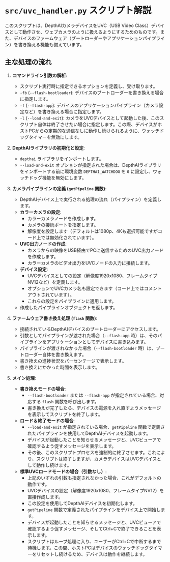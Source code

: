 # `src/uvc_handler.py` スクリプト解説

このスクリプトは、DepthAIカメラデバイスをUVC（USB Video Class）デバイスとして動作させ、ウェブカメラのように扱えるようにするためのものです。また、デバイスのファームウェア（ブートローダーやアプリケーションパイプライン）を書き換える機能も備えています。

## 主な処理の流れ

1.  **コマンドライン引数の解析**:
    *   スクリプト実行時に指定できるオプションを定義し、受け取ります。
    *   `-fb` (`--flash-bootloader`): デバイスのブートローダーを書き換える場合に指定します。
    *   `-f` (`--flash-app`): デバイスのアプリケーションパイプライン（カメラ設定など）を書き換える場合に指定します。
    *   `-l` (`--load-and-exit`): カメラをUVCデバイスとして起動した後、このスクリプト自体は終了させたい場合に指定します。この際、デバイスがホストPCからの定期的な通信なしに動作し続けられるように、ウォッチドッグタイマーを無効にします。

2.  **DepthAIライブラリの初期化と設定**:
    *   `depthai` ライブラリをインポートします。
    *   `--load-and-exit` オプションが指定された場合は、DepthAIライブラリをインポートする前に環境変数 `DEPTHAI_WATCHDOG` を `0` に設定し、ウォッチドッグ機能を無効にします。

3.  **カメラパイプラインの定義 (`getPipeline` 関数)**:
    *   DepthAIデバイス上で実行される処理の流れ（パイプライン）を定義します。
    *   **カラーカメラの設定**:
        *   カラーカメラノードを作成します。
        *   カメラの接続ポートを指定します。
        *   解像度を設定します（デフォルトは1080p、4Kも選択可能ですがコード上では無効化されています）。
    *   **UVC出力ノードの作成**:
        *   カメラからの映像をUSB経由でPCに送信するためのUVC出力ノードを作成します。
        *   カラーカメラのビデオ出力をUVCノードの入力に接続します。
    *   **デバイス設定**:
        *   UVCデバイスとしての設定（解像度1920x1080、フレームタイプNV12など）を定義します。
        *   オプションでUVCカメラ名も設定できます（コード上ではコメントアウトされています）。
        *   これらの設定をパイプラインに適用します。
    *   作成したパイプラインオブジェクトを返します。

4.  **ファームウェア書き換え処理 (`flash` 関数)**:
    *   接続されているDepthAIデバイスのブートローダーにアクセスします。
    *   引数としてパイプラインが渡された場合（`--flash-app` 時）は、そのパイプラインをアプリケーションとしてデバイスに書き込みます。
    *   パイプラインが渡されなかった場合（`--flash-bootloader` 時）は、ブートローダー自体を書き換えます。
    *   書き換えの進捗状況をパーセンテージで表示します。
    *   書き換えにかかった時間を表示します。

5.  **メイン処理**:
    *   **書き換えモードの場合**:
        *   `--flash-bootloader` または `--flash-app` が指定されている場合、対応する `flash` 関数を呼び出します。
        *   書き換えが完了したら、デバイスの電源を入れ直すようメッセージを表示してスクリプトを終了します。
    *   **ロード＆終了モードの場合**:
        *   `--load-and-exit` が指定されている場合、`getPipeline` 関数で定義されたパイプラインを使用してDepthAIデバイスを起動します。
        *   デバイスが起動したことを知らせるメッセージと、UVCビューアで確認するよう促すメッセージを表示します。
        *   その後、このスクリプトプロセスを強制的に終了させます。これにより、スクリプトは終了しますが、カメラデバイスはUVCデバイスとして動作し続けます。
    *   **標準UVCロードモードの場合（引数なし）**:
        *   上記のいずれの引数も指定されなかった場合、これがデフォルトの動作です。
        *   UVCデバイスの設定（解像度1920x1080、フレームタイプNV12）を直接作成します。
        *   この設定を使用してDepthAIデバイスを初期化します。
        *   `getPipeline` 関数で定義されたパイプラインをデバイス上で開始します。
        *   デバイスが起動したことを知らせるメッセージと、UVCビューアで確認するよう促すメッセージ、そしてCtrl+Cで終了できることを表示します。
        *   スクリプトはループ処理に入り、ユーザーがCtrl+Cで中断するまで待機します。この間、ホストPCはデバイスのウォッチドッグタイマーをリセットし続けるため、デバイスは動作を継続します。
